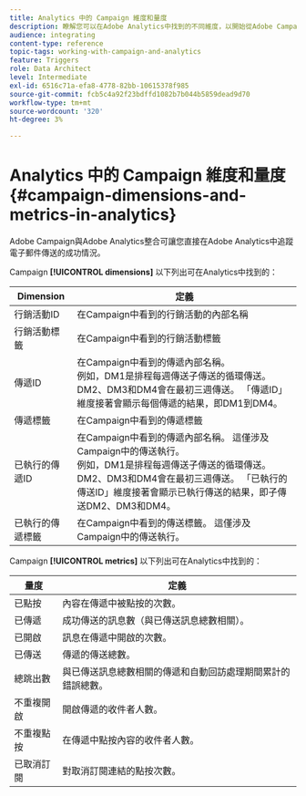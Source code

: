 ```yaml
---
title: Analytics 中的 Campaign 維度和量度
description: 瞭解您可以在Adobe Analytics中找到的不同維度，以開始從Adobe Campaign追蹤您的電子郵件傳送。
audience: integrating
content-type: reference
topic-tags: working-with-campaign-and-analytics
feature: Triggers
role: Data Architect
level: Intermediate
exl-id: 6516c71a-efa8-4778-82bb-10615378f985
source-git-commit: fcb5c4a92f23bdffd1082b7b044b5859dead9d70
workflow-type: tm+mt
source-wordcount: '320'
ht-degree: 3%

---
```


# Analytics 中的 Campaign 維度和量度{#campaign-dimensions-and-metrics-in-analytics}

Adobe Campaign與Adobe Analytics整合可讓您直接在Adobe Analytics中追蹤電子郵件傳送的成功情況。

Campaign **[!UICONTROL dimensions]** 以下列出可在Analytics中找到的：

<table> 
 <thead> 
  <tr> 
   <th> Dimension<br /> </th> 
   <th> 定義<br /> </th> 
  </tr> 
 </thead> 
 <tbody> 
  <tr> 
   <td> 行銷活動ID<br /> </td> 
   <td> 在Campaign中看到的行銷活動的內部名稱<br /> </td> 
  </tr> 
  <tr> 
   <td> 行銷活動標籤<br /> </td> 
   <td> 在Campaign中看到的行銷活動標籤<br /> </td> 
  </tr> 
  <tr> 
   <td> 傳遞ID<br /> </td> 
   <td> 在Campaign中看到的傳遞內部名稱。<br /> 例如，DM1是排程每週傳送子傳送的循環傳送。 DM2、DM3和DM4會在最初三週傳送。 「傳遞ID」維度接著會顯示每個傳遞的結果，即DM1到DM4。 <br /> </td> 
  </tr> 
  <tr> 
   <td> 傳遞標籤<br /> </td> 
   <td> 在Campaign中看到的傳遞標籤<br /> </td> 
  </tr> 
  <tr> 
   <td> 已執行的傳遞ID<br /> </td> 
   <td> 在Campaign中看到的傳遞內部名稱。 這僅涉及Campaign中的傳送執行。<br /> 例如，DM1是排程每週傳送子傳送的循環傳送。 DM2、DM3和DM4會在最初三週傳送。 「已執行的傳送ID」維度接著會顯示已執行傳送的結果，即子傳送DM2、DM3和DM4。 <br /> </td> 
  </tr> 
  <tr> 
   <td> 已執行的傳遞標籤<br /> </td> 
   <td> 在Campaign中看到的傳送標籤。 這僅涉及Campaign中的傳送執行。<br /> </td> 
  </tr> 
 </tbody> 
</table>

Campaign **[!UICONTROL metrics]** 以下列出可在Analytics中找到的：

<table> 
 <thead> 
  <tr> 
   <th> 量度<br /> </th> 
   <th> 定義<br /> </th> 
  </tr> 
 </thead> 
 <tbody> 
  <tr> 
   <td> 已點按<br /> </td> 
   <td> 內容在傳遞中被點按的次數。<br /> </td> 
  </tr> 
  <tr> 
   <td> 已傳遞<br /> </td> 
   <td> 成功傳送的訊息數（與已傳送訊息總數相關）。<br /> </td> 
  </tr> 
  <tr> 
   <td> 已開啟<br /> </td> 
   <td> 訊息在傳遞中開啟的次數。<br /> </td> 
  </tr> 
  <tr> 
   <td> 已傳送<br /> </td> 
   <td> 傳遞的傳送總數。<br /> </td> 
  </tr> 
  <tr> 
   <td> 總跳出數<br /> </td> 
   <td> 與已傳送訊息總數相關的傳遞和自動回訪處理期間累計的錯誤總數。<br /> </td> 
  </tr> 
  <tr> 
   <td> 不重複開啟<br /> </td> 
   <td> 開啟傳遞的收件者人數。<br /> </td> 
  </tr> 
  <tr> 
   <td> 不重複點按<br /> </td> 
   <td> 在傳遞中點按內容的收件者人數。<br /> </td> 
  </tr> 
  <tr> 
   <td> 已取消訂閱<br /> </td> 
   <td> 對取消訂閱連結的點按次數。<br /> </td> 
  </tr> 
 </tbody> 
</table>
